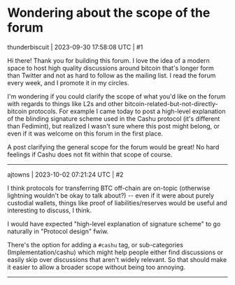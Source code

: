 # Wondering about the scope of the forum

thunderbiscuit | 2023-09-30 17:58:08 UTC | #1

Hi there! Thank you for building this forum. I love the idea of a modern space to host high quality discussions around bitcoin that's longer form than Twitter and not as hard to follow as the mailing list. I read the forum every week, and I promote it in my circles.

I'm wondering if you could clarify the scope of what you'd like on the forum with regards to things like L2s and other bitcoin-related-but-not-directly-bitcoin protocols. For example I came today to post a high-level explanation of the blinding signature scheme used in the Cashu protocol (it's different than Fedimint), but realized I wasn't sure where this post might belong, or even if it was welcome on this forum in the first place.

A post clarifying the general scope for the forum would be great! No hard feelings if Cashu does not fit within that scope of course.

-------------------------

ajtowns | 2023-10-02 07:21:24 UTC | #2

I think protocols for transferring BTC off-chain are on-topic (otherwise lightning wouldn't be okay to talk about?) -- even if it were about purely custodial wallets, things like proof of liabilities/reserves would be useful and interesting to discuss, I think.

I would have expected "high-level explanation of signature scheme" to go naturally in "Protocol design" fwiw.

There's the option for adding a `#cashu` tag, or sub-categories (Implementation/cashu) which might help people either find discussions or easily skip over discussions that aren't widely relevant. So that should make it easier to allow a broader scope without being too annoying.

-------------------------


